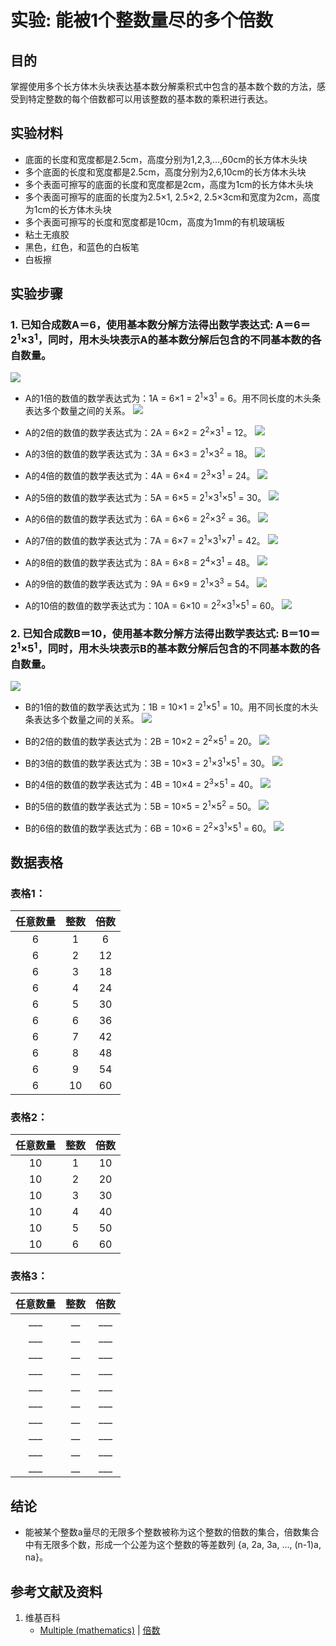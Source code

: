 # 实验: 能被1个整数量尽的多个倍数

## 目的

掌握使用多个长方体木头块表达基本数分解乘积式中包含的基本数个数的方法，感受到特定整数的每个倍数都可以用该整数的基本数的乘积进行表达。

## 实验材料

- 底面的长度和宽度都是2.5cm，高度分别为1,2,3,...,60cm的长方体木头块
- 多个底面的长度和宽度都是2.5cm，高度分别为2,6,10cm的长方体木头块
- 多个表面可擦写的底面的长度和宽度都是2cm，高度为1cm的长方体木头块
- 多个表面可擦写的底面的长度为2.5×1, 2.5×2, 2.5×3cm和宽度为2cm，高度为1cm的长方体木头块
- 多个表面可擦写的长度和宽度都是10cm，高度为1mm的有机玻璃板
- 粘土无痕胶
- 黑色，红色，和蓝色的白板笔
- 白板擦

## 实验步骤

### 1. 已知合成数A＝6，使用基本数分解方法得出数学表达式: A＝6＝2<sup>1</sup>×3<sup>1</sup>，同时，用木头块表示A的基本数分解后包含的不同基本数的各自数量。

![](/images/数论/基本数和合成数/能被1个整数量尽的多个倍数/1a1.jpg)

- A的1倍的数值的数学表达式为：1A = 6×1 = 2<sup>1</sup>×3<sup>1</sup> = 6。用不同长度的木头条表达多个数量之间的关系。 
![](/images/数论/基本数和合成数/能被1个整数量尽的多个倍数/2a1.jpg)

- A的2倍的数值的数学表达式为：2A = 6×2 = 2<sup>2</sup>×3<sup>1</sup>  = 12。 
![](/images/数论/基本数和合成数/能被1个整数量尽的多个倍数/2a2.jpg)

- A的3倍的数值的数学表达式为：3A = 6×3 = 2<sup>1</sup>×3<sup>2</sup>  = 18。 
![](/images/数论/基本数和合成数/能被1个整数量尽的多个倍数/2a3.jpg)

- A的4倍的数值的数学表达式为：4A = 6×4 = 2<sup>3</sup>×3<sup>1</sup>  =  24。 
![](/images/数论/基本数和合成数/能被1个整数量尽的多个倍数/2a4.jpg)

- A的5倍的数值的数学表达式为：5A = 6×5 = 2<sup>1</sup>×3<sup>1</sup>×5<sup>1</sup>  =  30。
![](/images/数论/基本数和合成数/能被1个整数量尽的多个倍数/2a5.jpg)

- A的6倍的数值的数学表达式为：6A = 6×6 = 2<sup>2</sup>×3<sup>2</sup>  =  36。 
![](/images/数论/基本数和合成数/能被1个整数量尽的多个倍数/2a6.jpg)

- A的7倍的数值的数学表达式为：7A = 6×7 = 2<sup>1</sup>×3<sup>1</sup>×7<sup>1</sup>  =  42。 
![](/images/数论/基本数和合成数/能被1个整数量尽的多个倍数/2a7.jpg)

- A的8倍的数值的数学表达式为：8A = 6×8 = 2<sup>4</sup>×3<sup>1</sup>  =  48。 
![](/images/数论/基本数和合成数/能被1个整数量尽的多个倍数/2a8.jpg)

- A的9倍的数值的数学表达式为：9A = 6×9 = 2<sup>1</sup>×3<sup>3</sup>  =  54。 
![](/images/数论/基本数和合成数/能被1个整数量尽的多个倍数/2a9.jpg)

- A的10倍的数值的数学表达式为：10A = 6×10 = 2<sup>2</sup>×3<sup>1</sup>×5<sup>1</sup>  =  60。 
![](/images/数论/基本数和合成数/能被1个整数量尽的多个倍数/2a10.jpg)

### 2. 已知合成数B＝10，使用基本数分解方法得出数学表达式: B＝10＝2<sup>1</sup>×5<sup>1</sup>，同时，用木头块表示B的基本数分解后包含的不同基本数的各自数量。

![](/images/数论/基本数和合成数/能被1个整数量尽的多个倍数/3a1.jpg)

- B的1倍的数值的数学表达式为：1B = 10×1 = 2<sup>1</sup>×5<sup>1</sup> = 10。用不同长度的木头条表达多个数量之间的关系。
![](/images/数论/基本数和合成数/能被1个整数量尽的多个倍数/4a1.jpg)

- B的2倍的数值的数学表达式为：2B = 10×2 = 2<sup>2</sup>×5<sup>1</sup> = 20。 
![](/images/数论/基本数和合成数/能被1个整数量尽的多个倍数/4a2.jpg)

- B的3倍的数值的数学表达式为：3B = 10×3 = 2<sup>1</sup>×3<sup>1</sup>×5<sup>1</sup> = 30。 
![](/images/数论/基本数和合成数/能被1个整数量尽的多个倍数/4a3.jpg)

- B的4倍的数值的数学表达式为：4B = 10×4 = 2<sup>3</sup>×5<sup>1</sup> = 40。 
![](/images/数论/基本数和合成数/能被1个整数量尽的多个倍数/4a4.jpg)

- B的5倍的数值的数学表达式为：5B = 10×5 = 2<sup>1</sup>×5<sup>2</sup> = 50。 
![](/images/数论/基本数和合成数/能被1个整数量尽的多个倍数/4a5.jpg)

- B的6倍的数值的数学表达式为：6B = 10×6 = 2<sup>2</sup>×3<sup>1</sup>×5<sup>1</sup> = 60。 
![](/images/数论/基本数和合成数/能被1个整数量尽的多个倍数/4a6.jpg) 

## 数据表格

### 表格1：

|  任意数量 |  整数  |   倍数  |
| :------: | :----: | :----: |
|    6     |   1    |    6   |
|    6     |   2    |   12   |
|    6     |   3    |   18   |
|    6     |   4    |   24   |
|    6     |   5    |   30   |
|    6     |   6    |   36   |
|    6     |   7    |   42   |
|    6     |   8    |   48   |
|    6     |   9    |   54   |
|    6     |   10   |   60   |

### 表格2：

|  任意数量 |  整数  |   倍数  |
| :------: | :----: | :----: |
|    10    |   1    |   10   |
|    10    |   2    |   20   |
|    10    |   3    |   30   |
|    10    |   4    |   40   |
|    10    |   5    |   50   |
|    10    |   6    |   60   |

### 表格3：

|  任意数量 |  整数  |   倍数  |
| :------: | :----: | :----: |
|    ___   |   __   |   ___  |
|    ___   |   __   |   ___  |
|    ___   |   __   |   ___  |
|    ___   |   __   |   ___  |
|    ___   |   __   |   ___  |
|    ___   |   __   |   ___  |
|    ___   |   __   |   ___  |
|    ___   |   __   |   ___  |
|    ___   |   __   |   ___  |
|    ___   |   __   |   ___  |

## 结论

- 能被某个整数a量尽的无限多个整数被称为这个整数的倍数的集合，倍数集合中有无限多个数，形成一个公差为这个整数的等差数列 {a, 2a, 3a, ..., (n-1)a, na}。 

## 参考文献及资料

1. 维基百科
	- [Multiple (mathematics)](https://en.wikipedia.org/wiki/Multiple_(mathematics)) | [倍数](https://zh.wikipedia.org/wiki/倍数) 





